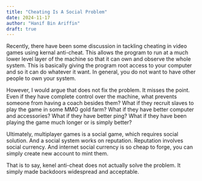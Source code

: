```yaml
---
title: "Cheating Is A Social Problem"
date: 2024-11-17
author: "Hanif Bin Ariffin"
draft: true
---
```


Recently, there have been some discussion in tackling cheating in video games using kernal anti-cheat.
This allows the program to run at a much lower level layer of the machine so that it can own and observe the whole system.
This is basically giving the program root access to your computer and so it can do whatever it want.
In general, you do not want to have other people to own your system.

However, I would argue that does not fix the problem.
It misses the point.
Even if they have complete control over the machine, what prevents someone from having a coach besides them?
What if they recruit slaves to play the game in some MMO gold farm?
What if they have better computer and accessories?
What if they have better ping?
What if they have been playing the game much longer or is simply better?

Ultimately, multiplayer games is a social game, which requires social solution.
And a social system works on reputation.
Reputation involves social currency.
And internet social currency is so cheap to forge, you can simply create new account to mint them.

That is to say, kenel anti-cheat does not actually solve the problem.
It simply made backdoors widespread and acceptable.
